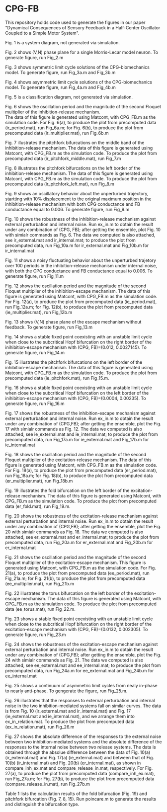 # CPG-FB

This repository holds code used to generate the figures in our paper 
"Dynamical Consequences of Sensory Feedback in a Half-Center Oscillator Coupled to a Simple Motor System".

Fig. 1 is a system diagram, not generated via simulation.

Fig. 2 shows (V,N) phase plane for a single Morris-Lecar model neuron. To generate figure, run Fig_2.m

Fig. 3 shows symmetric limit cycle solutions of the CPG-biomechanics model. To generate figure, run Fig_3a.m and Fig_3b.m

Fig. 4 shows asymmetric limit cycle solutions of the CPG-biomechanics model. To generate figure, run Fig_4a.m and Fig_4b.m

Fig. 5 is a classification diagram, not generated via simulation.

Fig. 6 shows the oscillation period and the magnitude of the second Floquet multiplier of the inhibition-release mechanism.  
The data of this figure is generated using Matcont, with CPG_FB.m as the simulation code. For Fig. 6(a), to produce the plot from precomputed data (ir_period.mat), run Fig_6a.m; for Fig. 6(b), to produce the plot from precomputed data (ir_multiplier.mat), run Fig_6b.m

Fig. 7 illustrates the pitchfork bifurcations on the middle band of the inhibition-release mechanism. The data of this figure is generated using Matcont, with CPG_FB.m as the simulation code. To produce the plot from precomputed data (ir_pitchfork_middle.mat), run Fig_7.m

Fig. 8 illustrates the pitchfork bifurcations on the left border of the inhibition-release mechanism. The data of this figure is generated using Matcont, with CPG_FB.m as the simulation code. To produce the plot from precomputed data (ir_pitchfork_left.mat), run Fig_8.m

Fig. 9 shows an oscillatory behavior about the unperturbed trajectory, startting with 10% displacement to the original maximum position in the inhibition-release mechanism with both CPG conductance and FB conductance equal to 0.006. To generate figure, run Fig_9.m

Fig. 10 shows the robustness of the inhibition-release mechanism against external perturbation and internal noise. Run ex_in.m to obtain the result under any combination of (CPG, FB); after getting the ensemble, plot Fig. 10 with simialr commands as Fig. 6. The data we computed is also attached, see ir_external.mat and ir_internal.mat; to produce the plot from precomputed data, run Fig_10a.m for ir_external.mat and Fig_10b.m for ir_internal.mat

Fig. 11 shows a noisy fluctuating behavior about the unperturbed trajetory over 100 periods in the inhibition-release mechanism under internal noise, with both the CPG conductance and FB conductance equal to 0.006. To generate figure, run Fig_11.m

Fig. 12 shows the oscillation period and the magnitude of the second Floquet multiplier of the inhibition-escape mechanism. The data of this figure is generated using Matcont, with CPG_FB.m as the simulation code. For Fig. 12(a), to produce the plot from precomputed data (ie_period.mat), run Fig_12a.m; for Fig. 12(b), to produce the plot from precomputed data (ie_multiplier.mat), run Fig_12b.m

Fig. 13 shows (V,N) phase plane of the escape mechanism without feedback. To generate figure, run Fig_13.m

Fig. 14 shows a stable fixed point coexisting with an unstable limit cycle when close to the subcritical Hopf bifurcation on the right border of the inihibition-escape mechanism with (CPG, FB)=(0.012, 0.0027145). To generate figure, run Fig_14.m

Fig. 15 illustrates the pitchfork bifurcations on the left border of the inhibition-escape mechanism. The data of this figure is generated using Matcont, with CPG_FB.m as the simulation code. To produce the plot from precomputed data (ie_pitchfork.mat), run Fig_15.m. 

Fig. 16 shows a stable fixed point coexisting with an unstable limit cycle when close to the subcritical Hopf bifurcation on the left border of the inihibition-escape mechanism with (CPG, FB)=(0.0004, 0.00235). To generate figure, run Fig_16.m

Fig. 17 shows the robustness of the inhibition-escape mechanism against external perturbation and internal noise. Run ex_in.m to obtain the result under any combination of (CPG,FB); after getting the ensemble, plot the Fig. 17 with simialr commands as Fig. 12. The data we computed is also attached, see ie_external.mat and ie_internal.mat; to produce the plot from precomputed data, run Fig_17a.m for ie_external.mat and Fig_17b.m for ie_internal.mat

Fig. 18 shows the oscillation period and the magnitude of the second Floquet multiplier of the excitation-release mechanism. The data of this figure is generated using Matcont, with CPG_FB.m as the simulation code. For Fig. 18(a), to produce the plot from precomputed data (er_period.mat), run Fig_18a.m; for Fig. 18(b), to produce the plot from precomputed data (er_multiplier.mat), run Fig_18b.m

Fig. 19 illustrates the fold bifurcation on the left border of the excitation-release mechanism. The data of this figure is generated using Matcont, with CPG_FB.m as the simulation code. To produce the plot from precomputed data (er_fold.mat), run Fig_19.m. 

Fig. 20 shows the robustness of the excitation-release mechanism against external perturbation and internal noise. Run ex_in.m to obtain the result under any combination of (CPG,FB); after getting the ensemble, plot the Fig. 20 with simialr commands as Fig. 18. The data we computed is also attached, see er_external.mat and er_internal.mat; to produce the plot from precomputed data, run Fig_20a.m for er_external.mat and Fig_20b.m for er_internal.mat

Fig. 21 shows the oscillation period and the magnitude of the second Floquet multiplier of the excitation-escape mechanism. This figure is generated using Matcont, with CPG_FB.m as the simulation code. For Fig. 21(a), to produce the plot from precomputed data (ee_period.mat), run Fig_21a.m; for Fig. 21(b), to produce the plot from precomputed data (ee_multiplier.mat), run Fig_21b.m

Fig. 22 illustrates the torus bifurcation on the left border of the excitation-escape mechanism. The data of this figure is generated using Matcont, with CPG_FB.m as the simulation code. To produce the plot from precomputed data (ee_torus.mat), run Fig_22.m. 

Fig. 23 shows a stable fixed point coexisting with an unstable limit cycle when close to the subcritical Hopf bifurcation on the right border of the excitation-escape mechanism with (CPG, FB)=(0.0132, 0.002305). To generate figure, run Fig_23.m

Fig. 24 shows the robustness of the excitation-escape mechanism against external perturbation and internal noise. Run ex_in.m to obtain the result under any combination of (CPG,FB); after getting the ensemble, plot the Fig. 24 with simialr commands as Fig. 21. The data we computed is also attached, see ee_external.mat and ee_internal.mat; to produce the plot from precomputed data, run Fig_24a.m for ee_external.mat and Fig_24b.m for ee_internal.mat

Fig. 25 shows a continuum of asymmetric limit cycles from nealy in-phase to nearly anti-phase. To gengerate the figure, run Fig_25.m. 

Fig. 26 illustrates that the responses to external perturbation and internal noise in the two inhibition-mediated systems fall on similar curves. The data is from Fig. 10 (ir_external.mat and ir_internal.mat) and Fig. 17 (ie_external.mat and ie_internal.mat), and we arrange them into ex_in_relation.mat. To produce the plot from precomputed data (ex_in_relation.mat), run Fig_26.m

Fig. 27 shows the absolute difference of the responses to the external noise between two inhibition-mediated systems and the absolute difference of the responses to the internal noise between two release systems. The data is obtained through the absolue difference between the data of Fig. 10(a) (ir_external.mat) and Fig. 17(a) (ie_external.mat) and between that of Fig. 10(b) (ir_internal.mat) and Fig. 20(b) (er_internal.mat), as shown in compare_inh_ex.mat and compare_release_in.mat, respectively. For Fig. 27(a), to produce the plot from precomputed data (compare_inh_ex.mat), run Fig_27a.m; for Fig. 27(b), to produce the plot from precomputed data (compare_release_in.mat), run Fig_27b.m

Table 1 lists the calculation results of the fold bifurcation (Fig. 19) and pitchfork bifurcation (Fig. 7, 8, 15). Run poincare.m to generate the results and distinguish the bifurcation type.
